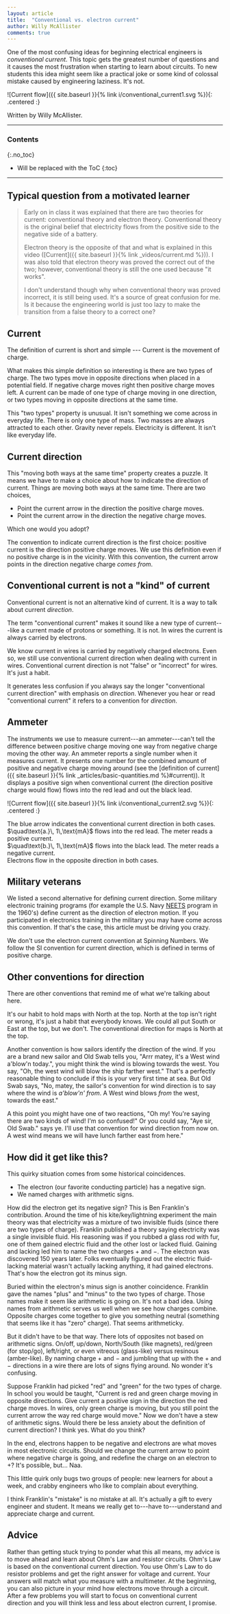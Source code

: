 ```yaml
---
layout: article
title:  "Conventional vs. electron current"
author: Willy McAllister
comments: true
---
```


One of the most confusing ideas for beginning electrical engineers is *conventional current*. This topic gets the greatest number of questions and it causes the most frustration when starting to learn about circuits. To new students this idea might seem like a practical joke or some kind of colossal mistake caused by engineering laziness. It's not. 

![Current flow]({{ site.baseurl }}{% link i/conventional_current1.svg %}){: .centered :}

Written by Willy McAllister.

----

### Contents
{:.no_toc}

* Will be replaced with the ToC
{:toc}

---- 

## Typical question from a motivated learner

>Early on in class it was explained that there are two theories for current: conventional theory and electron theory. Conventional theory is the original belief that electricity flows from the positive side to the negative side of a battery. 
>
>Electron theory is the opposite of that and what is explained in this video ([Current]({{ site.baseurl }}{% link _videos/current.md %})). I was also told that electron theory was proved the correct out of the two; however, conventional theory is still the one used because "it works". 
>
>I don't understand though why when conventional theory was proved incorrect, it is still being used. It's a source of great confusion for me. Is it because the engineering world is just too lazy to make the transition from a false theory to a correct one? 

## Current

The definition of current is short and simple --- Current is the movement of charge.

What makes this simple definition so interesting is there are two types of charge. The two types move in opposite directions when placed in a potential field. If negative charge moves right then positive charge moves left. A current can be made of one type of charge moving in one direction, or two types moving in opposite directions at the same time. 
 
This "two types" property is unusual. It isn't something we come across in everyday life. There is only one type of mass. Two masses are always attracted to each other. Gravity never repels. Electricity is different. It isn't like everyday life. 

## Current direction

This "moving both ways at the same time" property creates a puzzle. It means we have to make a choice about how to indicate the direction of current. Things are moving both ways at the same time. There are two choices,

* Point the current arrow in the direction the positive charge moves.
* Point the current arrow in the direction the negative charge moves.

Which one would you adopt?

The convention to indicate current direction is the first choice: positive current is the direction positive charge moves. We use this definition even if no positive charge is in the vicinity. With this convention, the current arrow points in the direction negative charge *comes from*. 

## Conventional current is not a "kind" of current

Conventional current is not an alternative kind of current. It is a way to talk about current *direction*. 

The term "conventional current" makes it sound like a new type of current---like a current made of protons or something. It is not. In wires the current is always carried by electrons. 

We know current in wires is carried by negatively charged electrons. Even so, we still use conventional current direction when dealing with current in wires. Conventional current direction is not "false" or "incorrect" for wires. It's just a habit.

It generates less confusion if you always say the longer "conventional current direction" with emphasis on *direction*. Whenever you hear or read "conventional current" it refers to a convention for *direction*.

## Ammeter

The instruments we use to measure current---an ammeter---can't tell the difference between positive charge moving one way from negative charge moving the other way. An ammeter reports a single number when it measures current. It presents one number for the combined amount of positive and negative charge moving around (see the [definition of current]({{ site.baseurl }}{% link _articles/basic-quantities.md %}#current)). It displays a positive sign when conventional current (the direction positive charge would flow) flows into the red lead and out the black lead.

![Current flow]({{ site.baseurl }}{% link i/conventional_current2.svg %}){: .centered :}
<p class="caption">The blue arrow indicates the conventional current direction in both cases.<br>$\quad\text{a.}\, 1\,\text{mA}$ flows into the red lead. The meter reads a positive current.<br>$\quad\text{b.}\, 1\,\text{mA}$ flows into the black lead. The meter reads a negative current.<br>Electrons flow in the opposite direction in both cases.</p>


## Military veterans

We listed a second alternative for defining current direction. Some military electronic training programs (for example the U.S. Navy [NEETS](https://www.hnsa.org/resources/manuals-documents/2575-2/) program in the 1960's) define current as the direction of electron motion. If you participated in electronics training in the military you may have come across this convention. If that's the case, this article must be driving you crazy.

We don't use the electron current convention at Spinning Numbers. We follow the SI convention for current direction, which is defined in terms of positive charge.

## Other conventions for direction

There are other conventions that remind me of what we're talking about here.

It's our habit to hold maps with North at the top. North at the top isn't right or wrong, it's just a habit that everybody knows. We could all put South or East at the top, but we don't. The conventional direction for maps is North at the top.

Another convention is how sailors identify the direction of the wind. If you are a brand new sailor and Old Swab tells you, "Arrr matey, it's a West wind a'blow'n today.", you might think the wind is blowing towards the west. You say, "Oh, the west wind will blow the ship farther west." That's a perfectly reasonable thing to conclude if this is your very first time at sea. But Old Swab says, "No, matey, the sailor's convention for wind direction is to say where the wind is *a'blow'n' from*. A West wind blows *from* the west, towards the east." 

A this point you might have one of two reactions, "Oh my! You're saying there are two kinds of wind! I'm so confused!" Or you could say, "Aye sir, Old Swab." says ye. I'll use that convention for wind direction from now on. A west wind means we will have lunch farther east from here."

## How did it get like this?

This quirky situation comes from some historical coincidences.

* The electron (our favorite conducting particle) has a negative sign.
* We named charges with arithmetic signs.

How did the electron get its negative sign? This is Ben Franklin's contribution. Around the time of his kite/key/lightning experiment the main theory was that electricity was a mixture of two invisible fluids (since there are two types of charge). Franklin published a theory saying electricity was a single invisible fluid. His reasoning was if you rubbed a glass rod with fur, one of them gained electric fluid and the other lost or lacked fluid. Gaining and lacking led him to name the two charges $+$ and $-$. The electron was discovered $150$ years later. Folks eventually figured out the electric fluid-lacking material wasn't actually lacking anything, it had gained electrons. That's how the electron got its minus sign.

Buried within the electron's minus sign is another coincidence. Franklin gave the names "plus" and "minus" to the two types of charge. Those names make it seem like arithmetic is going on. It's not a bad idea. Using names from arithmetic serves us well when we see how charges combine. Opposite charges come together to give you something neutral (something that seems like it has "zero" charge). That seems arithmeticky. 

But it didn't have to be that way. There lots of opposites not based on arithmetic signs. On/off, up/down, North/South (like magnets), red/green (for stop/go), left/right, or even vitreous (glass-like) versus resinous (amber-like). By naming charge $+$ and $-$ and jumbling that up with the $+$ and $-$ directions in a wire there are lots of signs flying around. No wonder it's confusing.

Suppose Franklin had picked "red" and "green" for the two types of charge. In school you would be taught, "Current is red and green charge moving in opposite directions. Give current a positive sign in the direction the red charge moves. In wires, only green charge is moving, but you still point the current arrow the way red charge would move." Now we don't have a stew of arithmetic signs. Would there be less anxiety about the definition of current direction? I think yes. What do you think? 

In the end, electrons happen to be negative and electrons are what moves in most electronic circuits. Should we change the current arrow to point where negative charge is going, and redefine the charge on an electron to $+$? It's possible, but... Naa. 

This little quirk only bugs two groups of people: new learners for about a week, and crabby engineers who like to complain about everything.

I think Franklin's "mistake" is no mistake at all. It's actually a gift to every engineer and student. It means we really get to---have to---understand and appreciate charge and current.  

## Advice

Rather than getting stuck trying to ponder what this all means, my advice is to move ahead and learn about Ohm's Law and resistor circuits. Ohm's Law is based on the conventional current direction. You use Ohm's Law to do resistor problems and get the right answer for voltage and current. Your answers will match what you measure with a multimeter. At the beginning, you can also picture in your mind how electrons move through a circuit. After a few problems you will start to focus on conventional current direction and you will think less and less about electron current, I promise.  
